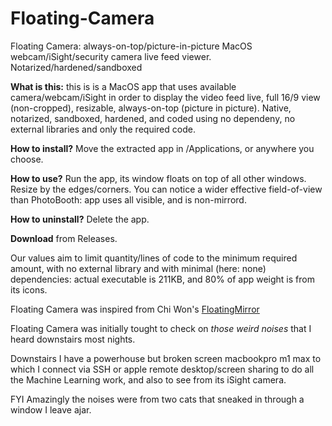 # Floating-Camera
Floating Camera: always-on-top/picture-in-picture MacOS webcam/iSight/security camera live feed viewer. Notarized/hardened/sandboxed


**What is this:** this is is a MacOS app that uses available camera/webcam/iSight in order to display the video feed live, full 16/9 view (non-cropped), resizable, always-on-top (picture in picture). Native, notarized, sandboxed, hardened, and coded using no dependeny, no external libraries and only the required code.

**How to install?** Move the extracted app in /Applications, or anywhere you choose.

**How to use?** Run the app, its window floats on top of all other windows. Resize by the edges/corners. You can notice a wider effective field-of-view than PhotoBooth: app uses all visible, and is non-mirrord.

**How to uninstall?** Delete the app. 

**Download** from Releases.


Our values aim to limit quantity/lines of code to the minimum required amount, with no external library and with minimal (here: none) dependencies: actual executable is 211KB, and 80% of app weight is from its icons.

Floating Camera was inspired from Chi Won's [FloatingMirror](https://github.com/iamchiwon/FloatingMirror/)

Floating Camera was initially tought to check on _those weird noises_ that I heard downstairs most nights.

Downstairs I have a powerhouse but broken screen macbookpro m1 max to which I connect via SSH or apple remote desktop/screen sharing to do all the Machine Learning work, and also to see from its iSight camera.

FYI Amazingly the noises were from two cats that sneaked in through a window I leave ajar.
